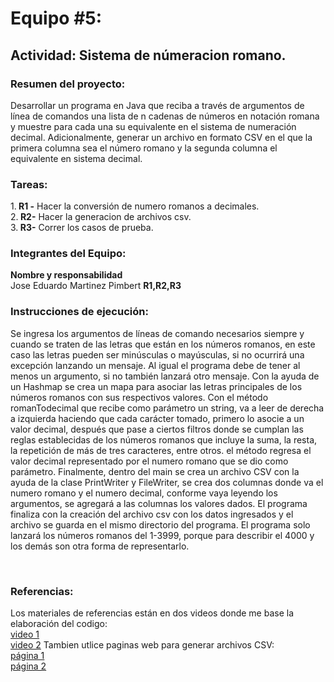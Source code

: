 <h1 align="left">Equipo #5: </h1> 
<h2 align="left">Actividad: Sistema de númeracion romano.</h2>  
<h3 algin="left">Resumen del proyecto:</h3>   
<p>Desarrollar un programa en Java que reciba a través de argumentos de línea de comandos una lista de n cadenas de números en notación romana y muestre para cada una su equivalente en el sistema de numeración decimal.   
Adicionalmente, generar un archivo en formato CSV en el que la primera columna sea el número romano y la segunda columna el equivalente en sistema decimal.</p>
<h3 align="left"> Tareas: </h3>
1.<b> R1 -</b> Hacer la conversión de numero romanos a decimales.<br>
2.<b> R2-</b> Hacer la generacion de archivos csv.<br>  
3.<b> R3-</b> Correr los casos de prueba. <br>
<h3 align="left"> Integrantes del Equipo: </h3>
<b>Nombre y responsabilidad </b> <br>
Jose Eduardo Martinez Pimbert <b>R1,R2,R3 </b><br>
<h3 algin="left"> Instrucciones de ejecución: </h3>
<p>
  Se ingresa los argumentos de líneas de comando necesarios siempre y cuando se traten de las letras que están en los números romanos, en este caso las letras pueden ser minúsculas o mayúsculas,
  si no ocurrirá una excepción lanzando un mensaje. Al igual el programa debe de tener al menos un argumento, si no también lanzará otro mensaje.
  Con la ayuda de un Hashmap se crea un mapa para asociar las letras principales de los números romanos con sus respectivos valores.
  Con el método romanTodecimal que recibe como parámetro un string, va a leer de derecha a izquierda haciendo que cada carácter tomado, primero lo asocie a un valor decimal,
  después que pase a ciertos filtros donde se cumplan las reglas establecidas de los números romanos que incluye la suma, la resta, la repetición de más de tres caracteres, entre otros.
  el método regresa el valor decimal representado por el numero romano que se dio como parámetro.
  Finalmente, dentro del main se crea un archivo CSV con la ayuda de la clase PrintWriter y FileWriter, se crea dos columnas donde va el numero romano y el numero decimal,
  conforme vaya leyendo los argumentos, se agregará a las columnas los valores dados. El programa finaliza con la creación del archivo csv con los datos ingresados y el archivo se guarda en el mismo directorio del programa. 
  El programa solo lanzará los números romanos del 1-3999, porque para describir el 4000 y los demás son otra forma de representarlo.

</p><br>
<h3 aling="left">Referencias:</h3>
<p>
  Los materiales de referencias están en dos videos donde me base la elaboración del codigo:<br> <a href="https://www.youtube.com/watch?v=XCjfq54KrZA" >video 1</a><br>
  <a href="https://www.youtube.com/watch?v=f7ozQRNiYyw" >video 2</a>
  Tambien utlice paginas web para generar archivos CSV:<br>
  <a href="https://evilnapsis.com/2019/04/30/crear-y-escribir-archivos-en-java-con-printwriter/"> página 1 </a> <br>
   <a href="https://evilnapsis.com/2019/04/30/crear-y-escribir-archivos-en-java-con-printwriter/"> página 2 </a> <br>
  
</p>
